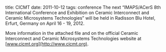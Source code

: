 title: CICMT
date: 2011-10-12 
tags: conference
The next “IMAPS/ACerS 8th International Conference and Exhibition on Ceramic Interconnect and Ceramic Microsystems Technologies” will be held in Radisson Blu Hotel, Erfurt, Germany on April 16 - 19, 2012.
<!--break-->
More information in the attached file and on the official Ceramic Interconnect and Ceramic Microsystems Technologies website at [www.cicmt.org](http://www.cicmt.org).